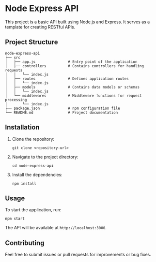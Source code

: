 # Node Express API

This project is a basic API built using Node.js and Express. It serves as a template for creating RESTful APIs.

## Project Structure

```
node-express-api
├── src
│   ├── app.js               # Entry point of the application
│   ├── controllers          # Contains controllers for handling requests
│   │   └── index.js
│   ├── routes               # Defines application routes
│   │   └── index.js
│   ├── models               # Contains data models or schemas
│   │   └── index.js
│   └── middlewares          # Middleware functions for request processing
│       └── index.js
├── package.json             # npm configuration file
└── README.md                # Project documentation
```

## Installation

1. Clone the repository:
   ```
   git clone <repository-url>
   ```

2. Navigate to the project directory:
   ```
   cd node-express-api
   ```

3. Install the dependencies:
   ```
   npm install
   ```

## Usage

To start the application, run:
```
npm start
```

The API will be available at `http://localhost:3000`.

## Contributing

Feel free to submit issues or pull requests for improvements or bug fixes.
